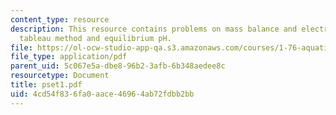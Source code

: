 ```yaml
---
content_type: resource
description: This resource contains problems on mass balance and electroneutrality,
  tableau method and equilibrium pH.
file: https://ol-ocw-studio-app-qa.s3.amazonaws.com/courses/1-76-aquatic-chemistry-fall-2005/4cd54f836fa0aace46964ab72fdbb2bb_pset1.pdf
file_type: application/pdf
parent_uid: 5c067e5a-dbe8-96b2-3afb-6b348aedee8c
resourcetype: Document
title: pset1.pdf
uid: 4cd54f83-6fa0-aace-4696-4ab72fdbb2bb
---
```

